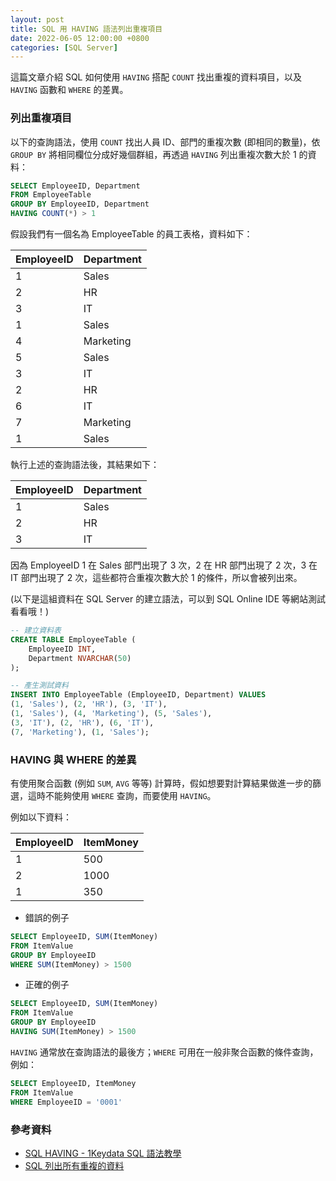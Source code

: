 ```yaml
---
layout: post
title: SQL 用 HAVING 語法列出重複項目
date: 2022-06-05 12:00:00 +0800
categories: [SQL Server]
---
```


這篇文章介紹 SQL 如何使用 `HAVING` 搭配 `COUNT` 找出重複的資料項目，以及 `HAVING` 函數和 `WHERE` 的差異。

### 列出重複項目

以下的查詢語法，使用 `COUNT` 找出人員 ID、部門的重複次數 (即相同的數量)，依 `GROUP BY` 將相同欄位分成好幾個群組，再透過 `HAVING` 列出重複次數大於 1 的資料：

``` sql
SELECT EmployeeID, Department 
FROM EmployeeTable
GROUP BY EmployeeID, Department 
HAVING COUNT(*) > 1
```

假設我們有一個名為 EmployeeTable 的員工表格，資料如下：

| EmployeeID | Department |
| --- | --- |
| 1 | Sales |
| 2 | HR |
| 3 | IT |
| 1 | Sales |
| 4 | Marketing |
| 5 | Sales |
| 3 | IT |
| 2 | HR |
| 6 | IT |
| 7 | Marketing | 
| 1 | Sales |

執行上述的查詢語法後，其結果如下：

| EmployeeID | Department |
| --- | --- |
| 1 | Sales |
| 2 | HR | 
| 3 | IT |

因為 EmployeeID 1 在 Sales 部門出現了 3 次，2 在 HR 部門出現了 2 次，3 在 IT 部門出現了 2 次，這些都符合重複次數大於 1 的條件，所以會被列出來。

(以下是這組資料在 SQL Server 的建立語法，可以到 SQL Online IDE 等網站測試看看哦！)

```sql
-- 建立資料表
CREATE TABLE EmployeeTable (
    EmployeeID INT,
    Department NVARCHAR(50)
);

-- 產生測試資料
INSERT INTO EmployeeTable (EmployeeID, Department) VALUES
(1, 'Sales'), (2, 'HR'), (3, 'IT'),
(1, 'Sales'), (4, 'Marketing'), (5, 'Sales'),
(3, 'IT'), (2, 'HR'), (6, 'IT'),
(7, 'Marketing'), (1, 'Sales');

```

### HAVING 與 WHERE 的差異

有使用聚合函數 (例如 `SUM`, `AVG` 等等) 計算時，假如想要對計算結果做進一步的篩選，這時不能夠使用 `WHERE` 查詢，而要使用 `HAVING`。

例如以下資料：

| EmployeeID | ItemMoney |
| --- | --- |
| 1 | 500 |
| 2 | 1000 | 
| 1 | 350 |

- 錯誤的例子

``` sql
SELECT EmployeeID, SUM(ItemMoney)
FROM ItemValue
GROUP BY EmployeeID
WHERE SUM(ItemMoney) > 1500
```

- 正確的例子

``` sql
SELECT EmployeeID, SUM(ItemMoney)
FROM ItemValue
GROUP BY EmployeeID
HAVING SUM(ItemMoney) > 1500
```

`HAVING` 通常放在查詢語法的最後方；`WHERE` 可用在一般非聚合函數的條件查詢，例如：

``` sql
SELECT EmployeeID, ItemMoney
FROM ItemValue
WHERE EmployeeID = '0001'
```


### 參考資料

- [SQL HAVING - 1Keydata SQL 語法教學](https://www.1keydata.com/tw/sql/sqlhaving.html)
- [SQL 列出所有重複的資料](https://lawrencetech.blogspot.com/2009/05/sql.html)